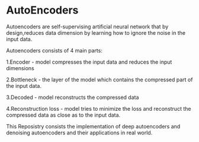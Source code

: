 # AutoEncoders
Autoencoders are self-supervising artificial neural network that by design,reduces data dimension by learning how to ignore the noise in the input data.

Autoencoders consists of 4 main parts:

1.Encoder - model compresses the input data and reduces the input dimensions 

2.Bottleneck - the layer of the model which contains the compressed part of the input data.

3.Decoded - model reconstructs the compressed data 

4.Reconstruction loss - model tries to minimize the loss and reconstruct the compressed data as close as to the input data.

This Reposistry consists the implementation of deep autoencoders and denoising autoencoders and their applications in real world.
